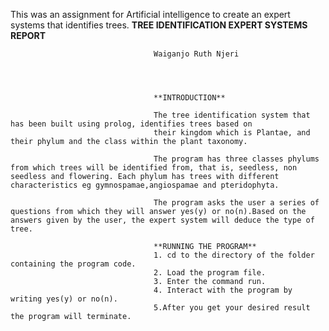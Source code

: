 This was an assignment for Artificial intelligence to create an expert systems that identifies trees.
                              **TREE IDENTIFICATION EXPERT SYSTEMS REPORT**

                                   
                                    Waiganjo Ruth Njeri 
                                    



                                    **INTRODUCTION**

                                    The tree identification system that has been built using prolog, identifies trees based on 
                                    their kingdom which is Plantae, and their phylum and the class within the plant taxonomy.

                                    The program has three classes phylums from which trees will be identified from, that is, seedless, non seedless and flowering. Each phylum has trees with different characteristics eg gymnospamae,angiospamae and pteridophyta.

                                    The program asks the user a series of questions from which they will answer yes(y) or no(n).Based on the answers given by the user, the expert system will deduce the type of tree.

                                    **RUNNING THE PROGRAM**
                                    1. cd to the directory of the folder containing the program code.
                                    2. Load the program file.
                                    3. Enter the command run.
                                    4. Interact with the program by writing yes(y) or no(n).
                                    5.After you get your desired result the program will terminate. 

                                    
